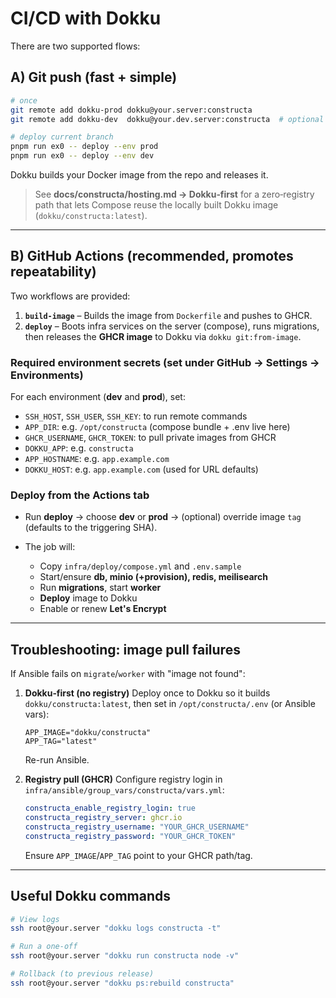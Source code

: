 # CI/CD with Dokku

There are two supported flows:

## A) Git push (fast + simple)

```bash
# once
git remote add dokku-prod dokku@your.server:constructa
git remote add dokku-dev  dokku@your.dev.server:constructa  # optional

# deploy current branch
pnpm run ex0 -- deploy --env prod
pnpm run ex0 -- deploy --env dev
```

Dokku builds your Docker image from the repo and releases it.

> See **docs/constructa/hosting.md → Dokku‑first** for a zero‑registry path that lets Compose reuse the locally built Dokku image (`dokku/constructa:latest`).

---

## B) GitHub Actions (recommended, promotes repeatability)

Two workflows are provided:

1. **`build-image`** – Builds the image from `Dockerfile` and pushes to GHCR.
2. **`deploy`** – Boots infra services on the server (compose), runs migrations, then releases the **GHCR image** to Dokku via `dokku git:from-image`.

### Required environment secrets (set under GitHub → Settings → Environments)

For each environment (**dev** and **prod**), set:

* `SSH_HOST`, `SSH_USER`, `SSH_KEY`: to run remote commands
* `APP_DIR`: e.g. `/opt/constructa` (compose bundle + .env live here)
* `GHCR_USERNAME`, `GHCR_TOKEN`: to pull private images from GHCR
* `DOKKU_APP`: e.g. `constructa`
* `APP_HOSTNAME`: e.g. `app.example.com`
* `DOKKU_HOST`: e.g. `app.example.com` (used for URL defaults)

### Deploy from the Actions tab

* Run **deploy** → choose **dev** or **prod** → (optional) override image `tag` (defaults to the triggering SHA).
* The job will:

  * Copy `infra/deploy/compose.yml` and `.env.sample`
  * Start/ensure **db, minio (+provision), redis, meilisearch**
  * Run **migrations**, start **worker**
  * **Deploy** image to Dokku
  * Enable or renew **Let's Encrypt**

---

## Troubleshooting: image pull failures

If Ansible fails on `migrate`/`worker` with "image not found":

1. **Dokku‑first (no registry)**
   Deploy once to Dokku so it builds `dokku/constructa:latest`, then set in `/opt/constructa/.env` (or Ansible vars):

   ```
   APP_IMAGE="dokku/constructa"
   APP_TAG="latest"
   ```

   Re-run Ansible.

2. **Registry pull (GHCR)**
   Configure registry login in `infra/ansible/group_vars/constructa/vars.yml`:

   ```yml
   constructa_enable_registry_login: true
   constructa_registry_server: ghcr.io
   constructa_registry_username: "YOUR_GHCR_USERNAME"
   constructa_registry_password: "YOUR_GHCR_TOKEN"
   ```

   Ensure `APP_IMAGE`/`APP_TAG` point to your GHCR path/tag.

---

## Useful Dokku commands

```bash
# View logs
ssh root@your.server "dokku logs constructa -t"

# Run a one-off
ssh root@your.server "dokku run constructa node -v"

# Rollback (to previous release)
ssh root@your.server "dokku ps:rebuild constructa"
```